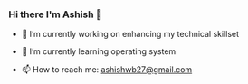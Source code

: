### Hi there I'm Ashish 👋

- 🔭 I’m currently working on enhancing my technical skillset
- 🌱 I’m currently learning operating system

- 📫 How to reach me: ashishwb27@gmail.com


